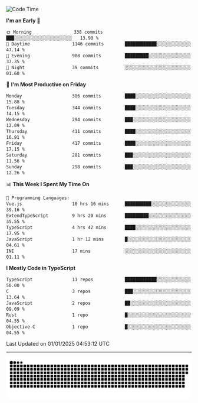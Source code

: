 <!--
<picture>
  <source
    srcset="https://github-readme-stats.vercel.app/api?username=kevinxft&show_icons=true&theme=dark"
    media="(prefers-color-scheme: dark)"
  />
  <source
    srcset="https://github-readme-stats.vercel.app/api?username=kevinxft&show_icons=true"
    media="(prefers-color-scheme: light), (prefers-color-scheme: no-preference)"
  />
  <img src="https://github-readme-stats.vercel.app/api?username=kevinxft&show_icons=true" />
</picture>
-->

<!--START_SECTION:waka-->
![Code Time](http://img.shields.io/badge/Code%20Time-2%2C954%20hrs%2041%20mins-blue)

**I'm an Early 🐤** 

```text
🌞 Morning                338 commits         ███░░░░░░░░░░░░░░░░░░░░░░   13.90 % 
🌆 Daytime                1146 commits        ████████████░░░░░░░░░░░░░   47.14 % 
🌃 Evening                908 commits         █████████░░░░░░░░░░░░░░░░   37.35 % 
🌙 Night                  39 commits          ░░░░░░░░░░░░░░░░░░░░░░░░░   01.60 % 
```
📅 **I'm Most Productive on Friday** 

```text
Monday                   386 commits         ████░░░░░░░░░░░░░░░░░░░░░   15.88 % 
Tuesday                  344 commits         ████░░░░░░░░░░░░░░░░░░░░░   14.15 % 
Wednesday                294 commits         ███░░░░░░░░░░░░░░░░░░░░░░   12.09 % 
Thursday                 411 commits         ████░░░░░░░░░░░░░░░░░░░░░   16.91 % 
Friday                   417 commits         ████░░░░░░░░░░░░░░░░░░░░░   17.15 % 
Saturday                 281 commits         ███░░░░░░░░░░░░░░░░░░░░░░   11.56 % 
Sunday                   298 commits         ███░░░░░░░░░░░░░░░░░░░░░░   12.26 % 
```


📊 **This Week I Spent My Time On** 

```text
💬 Programming Languages: 
Vue.js                   10 hrs 16 mins      ██████████░░░░░░░░░░░░░░░   39.16 % 
ExtendTypeScript         9 hrs 20 mins       █████████░░░░░░░░░░░░░░░░   35.55 % 
TypeScript               4 hrs 42 mins       ████░░░░░░░░░░░░░░░░░░░░░   17.95 % 
JavaScript               1 hr 12 mins        █░░░░░░░░░░░░░░░░░░░░░░░░   04.61 % 
INI                      17 mins             ░░░░░░░░░░░░░░░░░░░░░░░░░   01.11 % 
```

**I Mostly Code in TypeScript** 

```text
TypeScript               11 repos            ████████████░░░░░░░░░░░░░   50.00 % 
C                        3 repos             ███░░░░░░░░░░░░░░░░░░░░░░   13.64 % 
JavaScript               2 repos             ██░░░░░░░░░░░░░░░░░░░░░░░   09.09 % 
Rust                     1 repo              █░░░░░░░░░░░░░░░░░░░░░░░░   04.55 % 
Objective-C              1 repo              █░░░░░░░░░░░░░░░░░░░░░░░░   04.55 % 
```




 Last Updated on 01/01/2025 04:53:12 UTC
<!--END_SECTION:waka-->

---

<picture>
  <source media="(prefers-color-scheme: dark)" srcset="https://raw.githubusercontent.com/kevinxft/kevinxft/output/github-contribution-grid-snake-dark.svg">
  <source media="(prefers-color-scheme: light)" srcset="https://raw.githubusercontent.com/kevinxft/kevinxft/output/github-contribution-grid-snake.svg">
  <img alt="github contribution grid snake animation" src="https://raw.githubusercontent.com/kevinxft/kevinxft/output/github-contribution-grid-snake.svg">
</picture>
